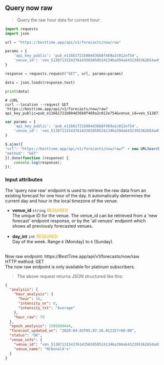 ## Query now raw

> Query the raw hour data for current hour:

```python
import requests
import json

url = "https://besttime.app/api/v1/forecasts/now/raw"

params = {
    'api_key_public': 'pub_e11661721b084d36b8f469a2c012e754',
    'venue_id': 'ven_51387131543761435650505241346a394a6432395362654a496843'
}

response = requests.request("GET", url, params=params)

data = json.loads(response.text)

print(data)
```

```shell
# cURL
curl --location --request GET 'https://besttime.app/api/v1/forecasts/now/raw?api_key_public=pub_e11661721b084d36b8f469a2c012e754&venue_id=ven_51387131543761435650505241346a394a6432395362654a496843'
```

```javascript
var params = {
    'api_key_public': 'pub_e11661721b084d36b8f469a2c012e754',
    'venue_id': 'ven_51387131543761435650505241346a394a6432395362654a496843'
}

$.ajax({
"url": "https://besttime.app/api/v1/forecasts/now/raw?" + new URLSearchParams(params),
"method": "GET"
}).done(function (response) {
    console.log(response);
});
```

### Input attributes

The 'query now raw' endpoint is used to retrieve the raw data from an existing forecast for one hour of the day. It automatically determines the current day and hour in the local timezone of the venue.

- **venue_id** `string` <span style="color:orange">REQUIRED</span>  
 The unique ID for the venue. The venue_id can be retrieved from a 'new forecast' endpoint response, or by the 'all venues' endpoint which shows all previously forecasted venues.  
 &nbsp; 
- **day_int** `int` <span style="color:orange">REQUIRED</span>  
 Day of the week. Range `0` (Monday) to `6` (Sunday).  
 &nbsp;

<aside class="notice">
Now raw endpoint: https://BestTime.app/api/v1/forecasts/now/raw
</aside>

<aside class="notice">
HTTP method: GET
</aside>

<aside class="warning">
The now raw endpoint is only available for platinum subscribers.
</aside>

> The above request returns JSON structured like this:

```json
{
  "analysis": {
    "hour_analysis": {
      "hour": 16,
      "intensity_nr": 0,
      "intensity_txt": "Average"
    },
    "hour_raw": 70
  },
  "epoch_analysis": 1585890444,
  "forecast_updated_on": "2020-04-03T05:07:26.012357+00:00",
  "status": "OK",
  "venue_info": {
    "venue_id": "ven_51387131543761435650505241346a394a6432395362654a496843",
    "venue_name": "McDonald's"
  }
}
```

